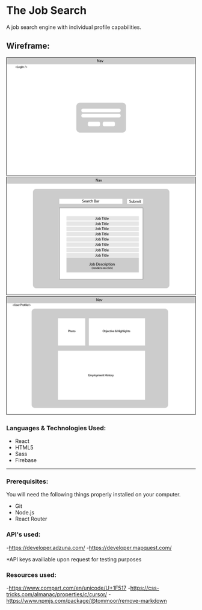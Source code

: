 # The Job Search 

A job search engine with individual profile capabilities. 

## Wireframe:
![wireframe](/wireframe/login.png)
![wireframe](/wireframe/jobsearch.png)
![wireframe](/wireframe/profile.png)

### Languages & Technologies Used:

- React
- HTML5
- Sass
- Firebase

-----

### Prerequisites:
You will need the following things properly installed on your computer.

- Git
- Node.js
- React Router

### API's used:

-https://developer.adzuna.com/
-https://developer.mapquest.com/

*API keys availiable upon request for testing purposes

### Resources used:

-https://www.compart.com/en/unicode/U+1F517
-https://css-tricks.com/almanac/properties/c/cursor/
-https://www.npmjs.com/package/@tommoor/remove-markdown

